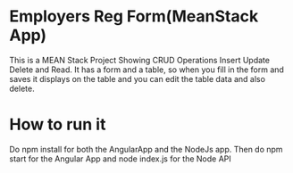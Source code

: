 # Employers Reg Form(MeanStack App)
This is a MEAN Stack Project Showing CRUD Operations Insert Update Delete and Read. It has a form and a table, so when you fill in the form and saves it displays on the table and you can edit the table data and also delete.

# How to run it
Do npm install for both the AngularApp and the NodeJs app. Then do npm start for the Angular App and node index.js for the Node API

